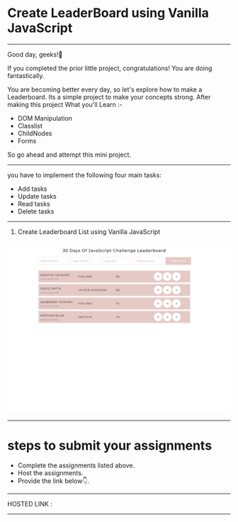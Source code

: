 # Create LeaderBoard using Vanilla JavaScript

<hr>

Good day, geeks!👋

If you completed the prior little project, congratulations! You are doing fantastically.

You are becoming better every day, so let's explore how to make a Leaderboard. Its a simple project to make your concepts strong.
After making this project What you'll Learn :-

 - DOM Manipulation
 - Classlist
 - ChildNodes
 - Forms

 So go ahead and attempt this mini project.

<hr>

you have to implement the following four main tasks:

- Add tasks
- Update tasks
- Read tasks
- Delete tasks

<hr>

1. Create Leaderboard List using Vanilla JavaScript


![](./image/dom_mini_project_leaderboard_day_8.1.gif)

<hr>

# steps to submit your assignments

- Complete the assignments listed above.
- Host the assignments.
- Provide the link below👇.

<hr>

HOSTED LINK :  

<hr>

